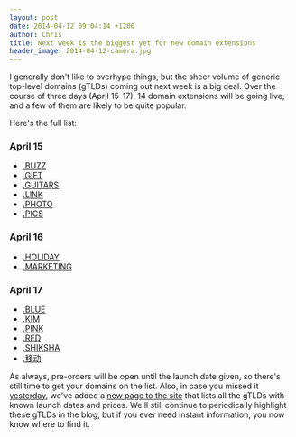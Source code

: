 ```yaml
---
layout: post
date: 2014-04-12 09:04:14 +1200
author: Chris
title: Next week is the biggest yet for new domain extensions
header_image: 2014-04-12-camera.jpg
---
```


<!-- excerpt -->

I generally don't like to overhype things, but the sheer volume of generic top-level domains (gTLDs) coming out next week is a big deal. Over the course of three days (April 15-17), 14 domain extensions will be going live, and a few of them are likely to be quite popular.

Here's the full list:

<!-- /excerpt -->

### April 15

+ [.BUZZ](https://iwantmyname.com/domains/dot-buzz)
+ [.GIFT](https://iwantmyname.com/domains/dot-gift)
+ [.GUITARS](https://iwantmyname.com/domains/dot-guitars)
+ [.LINK](https://iwantmyname.com/domains/dot-link)
+ [.PHOTO](https://iwantmyname.com/domains/dot-photo)
+ [.PICS](https://iwantmyname.com/domains/dot-pics)

### April 16

+ [.HOLIDAY](https://iwantmyname.com/domains/dot-holiday)
+ [.MARKETING](https://iwantmyname.com/domains/dot-marketing)

### April 17

+ [.BLUE](https://iwantmyname.com/domains/dot-blue)
+ [.KIM](https://iwantmyname.com/domains/dot-kim)
+ [.PINK](https://iwantmyname.com/domains/dot-pink)
+ [.RED](https://iwantmyname.com/domains/dot-red)
+ [.SHIKSHA](https://iwantmyname.com/domains/dot-shiksha)
+ [.移动](https://iwantmyname.com/domains/dot-%E7%A7%BB%E5%8A%A8)

As always, pre-orders will be open until the launch date given, so there's still time to get your domains on the list. Also, in case you missed it [yesterday](https://iwantmyname.com/blog/2014/04/new-useful-page-the-gtld-launch-calendar.html), we've added a [new page to the site](https://iwantmyname.com/domains/new-gtld-launch-dates) that lists all the gTLDs with known launch dates and prices. We'll still continue to periodically highlight these gTLDs in the blog, but if you ever need instant information, you now know where to find it.
